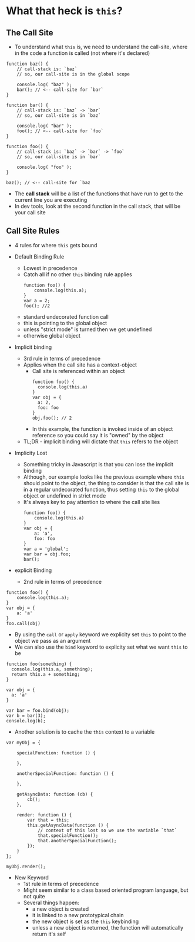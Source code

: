# What that heck is `this`?

## The Call Site

- To understand what `this` is, we need to understand the call-site, where in the code a function is called (not where it's declared)
```
function baz() {
    // call-stack is: `baz`
    // so, our call-site is in the global scope

    console.log( "baz" );
    bar(); // <-- call-site for `bar`
}

function bar() {
    // call-stack is: `baz` -> `bar`
    // so, our call-site is in `baz`

    console.log( "bar" );
    foo(); // <-- call-site for `foo`
}

function foo() {
    // call-stack is: `baz` -> `bar` -> `foo`
    // so, our call-site is in `bar`

    console.log( "foo" );
}

baz(); // <-- call-site for `baz
```
- The **call stack** will be a list of the functions that have run to get to the current line you are executing
- In dev tools, look at the second function in the call stack, that will be your call site

## Call Site Rules
- 4 rules for where `this` gets bound

- Default Binding Rule
  - Lowest in precedence
  - Catch all if no other `this` binding rule applies
    ```
    function foo() {
        console.log(this.a);
    }
    var a = 2;
    foo(); //2
    ```
  - standard undecorated function call
  - this is pointing to the global object
  - unless "strict mode" is turned then we get undefined
  - otherwise global object

- Implicit binding
  - 3rd rule in terms of precedence
  - Applies when the call site has a context-object
    - Call site is referenced within an object
      ```
      function foo() {
        console.log(this.a)
      }
      var obj = {
        a: 2,
        foo: foo
      }
      obj.foo(); // 2
      ```
    - In this example, the function is invoked inside of an object reference so you could say it is "owned" by the object
  - TL;DR - implicit binding will dictate that `this` refers to the object

- Implicity Lost
  - Something tricky in Javascript is that you can lose the implicit binding
  - Although, our example looks like the previous example where `this` should point to the object, the thing to consider is that the call site is in a regular undecorated function, thus setting `this` to the global object or undefined in strict mode
  - It's always key to pay attention to where the call site lies
    ```
    function foo() {
        console.log(this.a)
    }
    var obj = {
        a: 'a',
        foo: foo
    }
    var a = 'global';
    var bar = obj.foo;
    bar();
    ```

- explicit Binding
  - 2nd rule in terms of precedence
```
function foo() {
    console.log(this.a);
}
var obj = {
    a: 'a'
}
foo.call(obj)
```
  - By using the `call` or `apply` keyword we explicity set `this` to point to the object we pass as an argument
  - We can also use the `bind` keyword to explicity set what we want `this` to be
```
function foo(something) {
  console.log(this.a, something);
  return this.a + something;
}

var obj = {
  a: 'a'
}

var bar = foo.bind(obj);
var b = bar(3);
console.log(b);
```

  - Another solution is to cache the `this` context to a variable
```
var myObj = {

    specialFunction: function () {

    },

    anotherSpecialFunction: function () {

    },

    getAsyncData: function (cb) {
        cb();
    },

    render: function () {
        var that = this;
        this.getAsyncData(function () {
            // context of this lost so we use the variable `that`
            that.specialFunction();
            that.anotherSpecialFunction();
        });
    }
};

myObj.render();
```

- New Keyword
  - 1st rule in terms of precedence
  - Might seem similar to a class based oriented program language, but not quite
  - Several things happen:
    - a new object is created
    - it is linked to a new prototypical chain
    - the new object is set as the `this` keybinding
    - unless a new object is returned, the function will automatically return it's self
